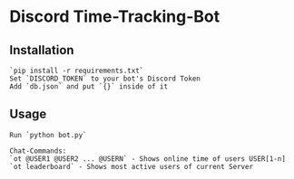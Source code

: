 # Discord Time-Tracking-Bot

## Installation
    `pip install -r requirements.txt`
    Set `DISCORD_TOKEN` to your bot's Discord Token
    Add `db.json` and put `{}` inside of it

## Usage

    Run `python bot.py`

    Chat-Commands:
    `ot @USER1 @USER2 ... @USERN` - Shows online time of users USER[1-n]
    `ot leaderboard` - Shows most active users of current Server

